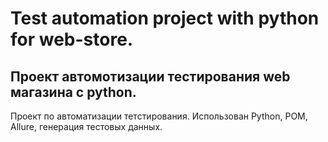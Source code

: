 # Test automation project with python for web-store.
## Проект автомотизации тестирования web магазина с python. 

Проект по автоматизации тетстирования. Использован Python, POM, Allure, генерация тестовых данных.
